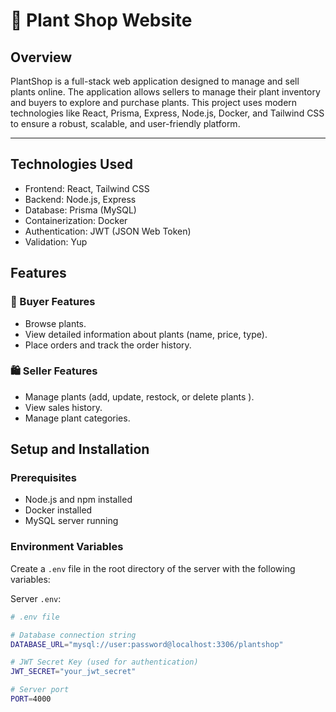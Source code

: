 # 🌿 Plant Shop Website

## Overview 
PlantShop is a full-stack web application designed to manage and sell plants online. The application allows sellers to manage their plant inventory and buyers to explore and purchase plants. This project uses modern technologies like React, Prisma, Express, Node.js, Docker, and Tailwind CSS to ensure a robust, scalable, and user-friendly platform.

-----------------------------------------------------------

## Technologies Used
- Frontend: React, Tailwind CSS
- Backend: Node.js, Express
- Database: Prisma (MySQL)
- Containerization: Docker
- Authentication: JWT (JSON Web Token)
- Validation: Yup

## Features
### 🛒 Buyer Features
* Browse  plants.
* View detailed information about plants (name, price, type).
* Place orders and track the order history.
### 🛍️ Seller Features
* Manage plants (add, update, restock, or delete plants ).
* View sales history.
* Manage plant categories.  

## Setup and Installation
### Prerequisites
* Node.js and npm installed
* Docker installed
* MySQL server running
  
### Environment Variables
Create a `.env` file in the root directory of the server with the following variables:

Server `.env`:

```bash
# .env file

# Database connection string
DATABASE_URL="mysql://user:password@localhost:3306/plantshop"

# JWT Secret Key (used for authentication)
JWT_SECRET="your_jwt_secret"

# Server port
PORT=4000

